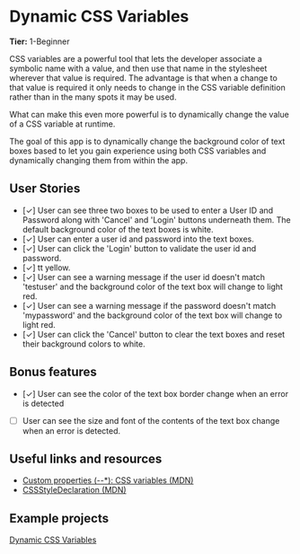 # Dynamic CSS Variables

**Tier:** 1-Beginner

CSS variables are a powerful tool that lets the developer associate a symbolic
name with a value, and then use that name in the stylesheet wherever that
value is required. The advantage is that when a change to that value is 
required it only needs to change in the CSS variable definition rather than in
the many spots it may be used.

What can make this even more powerful is to dynamically change the value of a
CSS variable at runtime.

The goal of this app is to dynamically change the background color of text boxes
based to let you gain experience using both CSS variables and dynamically 
changing them from within the app.

## User Stories

-   [✓] User can see three two boxes to be used to enter a User ID and Password
along with 'Cancel' and 'Login' buttons underneath them. The default background
color of the text boxes is white.
-   [✓] User can enter a user id and password into the text boxes.
-   [✓] User can click the 'Login' button to validate the user id and password.
-   [✓] tt
yellow.
-   [✓] User can see a warning message if the user id doesn't match 'testuser'
and the background color of the text box will change to light red.
-   [✓] User can see a warning message if the password doesn't match 'mypassword'
and the background color of the text box will change to light red.
-   [✓] User can click the 'Cancel' button to clear the text boxes and reset
their background colors to white.

## Bonus features

-   [✓] User can see the color of the text box border change when an error is
detected
-   [ ] User can see the size and font of the contents of the text box change
when an error is detected.

## Useful links and resources

- [Custom properties (--*): CSS variables (MDN)](https://developer.mozilla.org/en-US/docs/Web/CSS/--*)
- [CSSStyleDeclaration (MDN)](https://developer.mozilla.org/en-US/docs/Web/API/CSSStyleDeclaration)

## Example projects

[Dynamic CSS Variables](https://codepen.io/gordawn/pen/oOWBXX)

